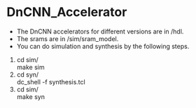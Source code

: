 # DnCNN_Accelerator

* The DnCNN accelerators for different versions are in /hdl.
* The srams are in /sim/sram_model.
* You can do simulation and synthesis by the following steps.  
1. cd sim/  
   make sim  
2. cd syn/  
   dc_shell -f synthesis.tcl  
3. cd sim/  
   make syn  

